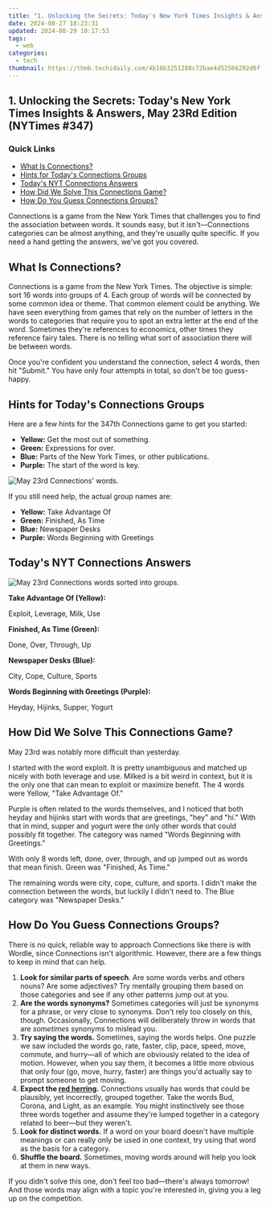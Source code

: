 ```yaml
---
title: "1. Unlocking the Secrets: Today's New York Times Insights & Answers, May 23Rd Edition (NYTimes #347)"
date: 2024-08-27 18:23:31
updated: 2024-08-29 10:17:53
tags:
  - web
categories:
  - tech
thumbnail: https://thmb.techidaily.com/4b16b3251288c72bae4d52566292d0ff9c24e9171ca6d4f0c10b7f0b7d11bf8b.jpg
---
```


## 1. Unlocking the Secrets: Today's New York Times Insights & Answers, May 23Rd Edition (NYTimes #347)

### Quick Links

* [What Is Connections?](https://facebook-video-share.techidaily.com/new-adding-subtitles-a-step-by-step-youtube-video-approach-for-2024/)
* [Hints for Today's Connections Groups](https://tech-hub.techidaily.com/navigating-new-horizons-7-ways-artificial-intelligence-redefines-employment-landscapes/)
* [Today's NYT Connections Answers](https://tech-recovery.techidaily.com/troubleshooting-wininetdll-absence-in-your-system-steps-to-take/)
* [How Did We Solve This Connections Game?](https://fox-direct.techidaily.com/new-in-2024-sky-high-creations-professional-tips-for-drone-video-mastery/)
* [How Do You Guess Connections Groups?](https://youtube-lab.techidaily.com/24-top-choice-for-capturing-quality-content-on-youtube/)

 Connections is a game from the New York Times that challenges you to find the association between words. It sounds easy, but it isn't—Connections categories can be almost anything, and they're usually quite specific. If you need a hand getting the answers, we've got you covered.

##  What Is Connections?

 Connections is a game from the New York Times. The objective is simple: sort 16 words into groups of 4\. Each group of words will be connected by some common idea or theme. That common element could be anything. We have seen everything from games that rely on the number of letters in the words to categories that require you to spot an extra letter at the end of the word. Sometimes they're references to economics, other times they reference fairy tales. There is no telling what sort of association there will be between words.

 Once you're confident you understand the connection, select 4 words, then hit "Submit." You have only four attempts in total, so don't be too guess-happy.

##  Hints for Today's Connections Groups

 Here are a few hints for the 347th Connections game to get you started:

* **Yellow:** Get the most out of something.
* **Green:** Expressions for over.
* **Blue:** Parts of the New York Times, or other publications.
* **Purple:** The start of the word is key.

![May 23rd Connections' words.](https://static1.howtogeekimages.com/wordpress/wp-content/uploads/2024/05/may-23rd-connections.png) 

 If you still need help, the actual group names are:

* **Yellow:** Take Advantage Of
* **Green:** Finished, As Time
* **Blue:** Newspaper Desks
* **Purple:** Words Beginning with Greetings

##  Today's NYT Connections Answers

![May 23rd Connections words sorted into groups.](https://static1.howtogeekimages.com/wordpress/wp-content/uploads/2024/05/may-23rd-connections-filled.png) 

**Take Advantage Of (Yellow):** 

 Exploit, Leverage, Milk, Use

**Finished, As Time (Green):** 

 Done, Over, Through, Up

**Newspaper Desks (Blue):** 

 City, Cope, Culture, Sports

**Words Beginning with Greetings​​​​​​​​​​​​​​ (Purple):** 

 Heyday, Hijinks, Supper, Yogurt

##  How Did We Solve This Connections Game?

 May 23rd was notably more difficult than yesterday. 

 I started with the word exploit. It is pretty unambiguous and matched up nicely with both leverage and use. Milked is a bit weird in context, but it is the only one that can mean to exploit or maximize benefit. The 4 words were Yellow, "Take Advantage Of."

 Purple is often related to the words themselves, and I noticed that both heyday and hijinks start with words that are greetings, "hey" and "hi." With that in mind, supper and yogurt were the only other words that could possibly fit together. The category was named "Words Beginning with Greetings." 

 With only 8 words left, done, over, through, and up jumped out as words that mean finish. Green was "Finished, As Time." 

 The remaining words were city, cope, culture, and sports. I didn't make the connection between the words, but luckily I didn't need to. The Blue category was "Newspaper Desks." 

##  How Do You Guess Connections Groups?

 There is no quick, reliable way to approach Connections like there is with Wordle, since Connections isn't algorithmic. However, there are a few things to keep in mind that can help.

1. **Look for similar parts of speech**. Are some words verbs and others nouns? Are some adjectives? Try mentally grouping them based on those categories and see if any other patterns jump out at you.
2. **Are the words synonyms?** Sometimes categories will just be synonyms for a phrase, or very close to synonyms. Don't rely too closely on this, though. Occasionally, Connections will deliberately throw in words that are _sometimes_ synonyms to mislead you.
3. **Try saying the words.** Sometimes, saying the words helps. One puzzle we saw included the words go, rate, faster, clip, pace, speed, move, commute, and hurry—all of which are obviously related to the idea of motion. However, when you say them, it becomes a little more obvious that only four (go, move, hurry, faster) are things you'd actually say to prompt someone to get moving.
4. **Expect the [red herring](https://www.merriam-webster.com/dictionary/red%20herring).** Connections usually has words that could be plausibly, yet incorrectly, grouped together. Take the words Bud, Corona, and Light, as an example. You might instinctively see those three words together and assume they're lumped together in a category related to beer—but they weren't.
5. **Look for distinct words.** If a word on your board doesn't have multiple meanings or can really only be used in one context, try using that word as the basis for a category.
6. **Shuffle the board.** Sometimes, moving words around will help you look at them in new ways.

 If you didn't solve this one, don't feel too bad—there's always tomorrow! And those words may align with a topic you're interested in, giving you a leg up on the competition.

<ins class="adsbygoogle"
     style="display:block"
     data-ad-format="autorelaxed"
     data-ad-client="ca-pub-7571918770474297"
     data-ad-slot="1223367746"></ins>



<ins class="adsbygoogle"
     style="display:block"
     data-ad-client="ca-pub-7571918770474297"
     data-ad-slot="8358498916"
     data-ad-format="auto"
     data-full-width-responsive="true"></ins>
